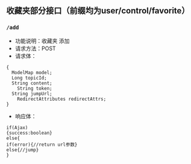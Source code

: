 ## 收藏夹部分接口（前缀均为user/control/favorite）
### `/add`
+ 功能说明：收藏夹   添加
+ 请求方法：POST
+ 请求体：
~~~
{
  ModelMap model;
  Long topicId;
  String content;
	String token;
  String jumpUrl;
	RedirectAttributes redirectAttrs;
}
~~~
+ 响应体：
~~~
if(Ajax)
{success:boolean}
else{
if(error){//return url参数}
else{//jump}
}
~~~
